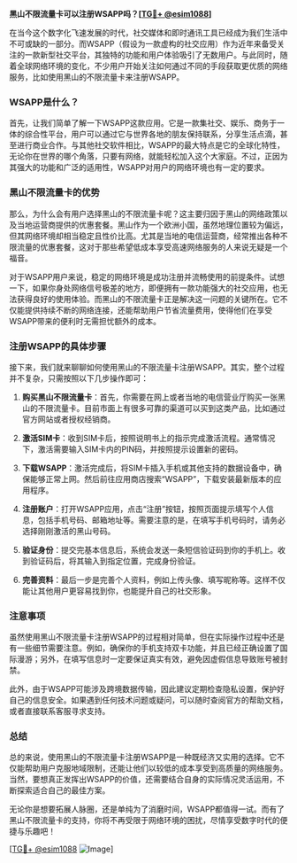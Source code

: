 **黑山不限流量卡可以注册WSAPP吗？[[TG💪+ @esim1088](https://t.me/s/esim1088)]**

在当今这个数字化飞速发展的时代，社交媒体和即时通讯工具已经成为我们生活中不可或缺的一部分。而WSAPP（假设为一款虚构的社交应用）作为近年来备受关注的一款新型社交平台，其独特的功能和用户体验吸引了无数用户。与此同时，随着全球网络环境的变化，不少用户开始关注如何通过不同的手段获取更优质的网络服务，比如使用黑山的不限流量卡来注册WSAPP。

### WSAPP是什么？

首先，让我们简单了解一下WSAPP这款应用。它是一款集社交、娱乐、商务于一体的综合性平台，用户可以通过它与世界各地的朋友保持联系，分享生活点滴，甚至进行商业合作。与其他社交软件相比，WSAPP的最大特点是它的全球化特性，无论你在世界的哪个角落，只要有网络，就能轻松加入这个大家庭。不过，正因为其强大的功能和广泛的适用性，WSAPP对用户的网络环境也有一定的要求。

### 黑山不限流量卡的优势

那么，为什么会有用户选择黑山的不限流量卡呢？这主要归因于黑山的网络政策以及当地运营商提供的优惠套餐。黑山作为一个欧洲小国，虽然地理位置较为偏远，但其网络环境却相当稳定且性价比高。尤其是当地的电信运营商，经常推出各种不限流量的优惠套餐，这对于那些希望低成本享受高速网络服务的人来说无疑是一个福音。

对于WSAPP用户来说，稳定的网络环境是成功注册并流畅使用的前提条件。试想一下，如果你身处网络信号极差的地方，即便拥有一款功能强大的社交应用，也无法获得良好的使用体验。而黑山的不限流量卡正是解决这一问题的关键所在。它不仅能提供持续不断的网络连接，还能帮助用户节省流量费用，使得他们在享受WSAPP带来的便利时无需担忧额外的成本。

### 注册WSAPP的具体步骤

接下来，我们就来聊聊如何使用黑山的不限流量卡注册WSAPP。其实，整个过程并不复杂，只需按照以下几步操作即可：

1. **购买黑山不限流量卡**：首先，你需要在网上或者当地的电信营业厅购买一张黑山的不限流量卡。目前市面上有很多可靠的渠道可以买到这类产品，比如通过官方网站或者授权经销商。

2. **激活SIM卡**：收到SIM卡后，按照说明书上的指示完成激活流程。通常情况下，激活需要输入SIM卡内的PIN码，并按照提示设置新的密码。

3. **下载WSAPP**：激活完成后，将SIM卡插入手机或其他支持的数据设备中，确保能够正常上网。然后前往应用商店搜索“WSAPP”，下载安装最新版本的应用程序。

4. **注册账户**：打开WSAPP应用，点击“注册”按钮，按照页面提示填写个人信息，包括手机号码、邮箱地址等。需要注意的是，在填写手机号码时，请务必选择刚刚激活的黑山号码。

5. **验证身份**：提交完基本信息后，系统会发送一条短信验证码到你的手机上。收到验证码后，将其输入到指定位置，完成身份验证。

6. **完善资料**：最后一步是完善个人资料，例如上传头像、填写昵称等。这样不仅能让其他用户更容易找到你，也能提升自己的社交形象。

### 注意事项

虽然使用黑山不限流量卡注册WSAPP的过程相对简单，但在实际操作过程中还是有一些细节需要注意。例如，确保你的手机支持双卡功能，并且已经正确设置了国际漫游；另外，在填写信息时一定要保证真实有效，避免因虚假信息导致账号被封禁。

此外，由于WSAPP可能涉及跨境数据传输，因此建议定期检查隐私设置，保护好自己的信息安全。如果遇到任何技术问题或疑问，可以随时查阅官方的帮助文档，或者直接联系客服寻求支持。

### 总结

总的来说，使用黑山的不限流量卡注册WSAPP是一种既经济又实用的选择。它不仅能帮助用户克服地域限制，还能让他们以较低的成本享受到高质量的网络服务。当然，要想真正发挥出WSAPP的价值，还需要结合自身的实际情况灵活运用，不断探索适合自己的最佳方案。

无论你是想要拓展人脉圈，还是单纯为了消磨时间，WSAPP都值得一试。而有了黑山不限流量卡的支持，你将不再受限于网络环境的困扰，尽情享受数字时代的便捷与乐趣吧！

[[TG💪+ @esim1088](https://t.me/s/esim1088) ![Image](https://i.postimg.cc/4NQfJmqS/Snipaste-2025-05-13-00-14-12.png)]